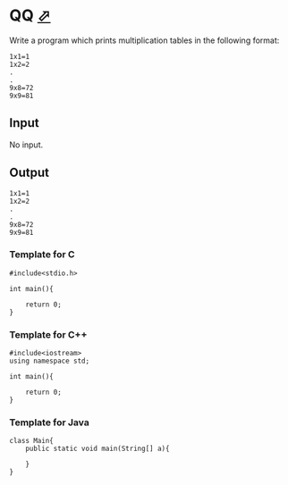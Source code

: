 # QQ [⬀](https://judge.u-aizu.ac.jp/onlinejudge/description.jsp?id=0000)

Write a program which prints multiplication tables in the following format:
```
1x1=1
1x2=2
.
.
9x8=72
9x9=81
```

## Input

No input.

## Output
```
1x1=1
1x2=2
.
.
9x8=72
9x9=81
```

### Template for C
```
#include<stdio.h>

int main(){

    return 0;
}
```

### Template for C++
```
#include<iostream>
using namespace std;

int main(){

    return 0;
}
```

### Template for Java
```
class Main{
    public static void main(String[] a){

    }
}
```
